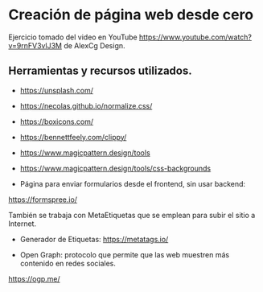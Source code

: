 # Creación de página web desde cero

Ejercicio tomado del video en YouTube https://www.youtube.com/watch?v=9rnFV3vlJ3M de AlexCg Design.

## Herramientas y recursos utilizados.

- https://unsplash.com/

- https://necolas.github.io/normalize.css/

- https://boxicons.com/

- https://bennettfeely.com/clippy/

- https://www.magicpattern.design/tools

- https://www.magicpattern.design/tools/css-backgrounds

- Página para enviar formularios desde el frontend, sin usar backend:

https://formspree.io/

También se trabaja con MetaEtiquetas que se emplean para subir el sitio a Internet.

- Generador de Etiquetas: https://metatags.io/

- Open Graph: protocolo que permite que las web muestren más contenido en redes sociales.

https://ogp.me/









